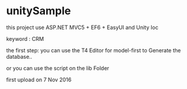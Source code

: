 # unitySample
this project use ASP.NET MVC5 + EF6 + EasyUI and Unity Ioc

keyword : CRM

the first step: 
you can use the T4 Editor for model-first to Generate the database..  

or you can use the script on the lib Folder


first upload on 7 Nov 2016
